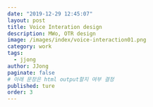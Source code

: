 ```yaml
---
date: "2019-12-29 12:45:07"
layout: post
title: Voice Interation design
description: MWo, OTR design
image: /images/index/voice-interaction01.png
category: work
tags:
  - jjong
author: JJong
paginate: false
# 아래 문장은 html output할지 여부 결정
published: ture
order: 3
---
```

